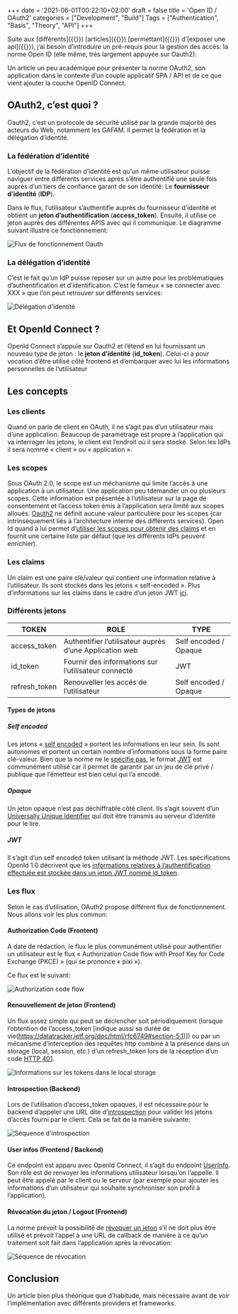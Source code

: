 +++
date = '2021-06-01T00:22:10+02:00'
draft = false
title = 'Open ID / OAuth2'
categories = ["Development", "Build"]
Tags = ["Authentication", "Basis", "Theory", "API"]
+++

Suite aux [différents]({{<ref exposition-rest-en-net>}}) [articles]({{<ref le-pipeline-http-en-net>}}) [permettant]({{<ref decouverte-de-hotchocolate-partie-1>}}) d’[exposer une api]({{<ref decouverte-de-hotchocolate-partie-2>}}), j’ai besoin d’introduire un pré-requis pour la gestion des accès: la norme Open ID (elle même, très largement appuyée sur Oauth2).

Un article un peu académique pour présenter la norme OAuth2, son application dans le contexte d’un couple applicatif SPA / API et de ce que vient ajouter la couche OpenID Connect.

## OAuth2, c’est quoi ?

Oauth2, c’est un protocole de sécurité utilisé par la grande majorité des acteurs du Web, notamment les GAFAM. Il permet la fédération et la délégation d’identité.

### La fédération d’identité

L’objectif de la fédération d’identité est qu’un même utilisateur puisse naviguer entre différents services après s’être authentifié une seule fois auprès d’un tiers de confiance garant de son identité: Le **fournisseur d’identité** (**IDP**).

Dans le flux, l’utilisateur s’authentifie auprès du fournisseur d’identité et obtient un **jeton d’authentification** (**access_token**). Ensuite, il utilise ce jeton auprès des différentes APIS avec qui il communique. Le diagramme suivant illustre ce fonctionnement:

![Flux de fonctionnement Oauth](open-id-oauth2/image-130.png)

### La délégation d’identité

C’est le fait qu’un IdP puisse reposer sur un autre pour les problématiques d’authentification  et d’identification. C’est le fameux « se connecter avec XXX » que l’on peut retrouver sur différents services:

![Délégation d'identité](open-id-oauth2/image-131.png)

## Et OpenId Connect ?

OpenId Connect s’appuie sur Oauth2 et l’étend en lui fournissant un nouveau type de jeton : le **jeton d’identité** (**id_token**). Celui-ci a pour vocation d’être utilisé côté frontend et d’embarquer avec lui les informations personnelles de l’utilisateur

## Les concepts

### Les clients

Quand on parle de client en OAuth, il ne s’agit pas d’un utilisateur mais d’une application. Beaucoup de paramétrage est propre à l’application qui va interroger les jetons, le client est l’endroit où il sera stocké. Selon les IdPs il sera nommé « client » ou « application ».

### Les scopes

Sous OAuth 2.0, le scope est un méchanisme qui limite l’accès à une application à un utilisateur. Une application peu tdemander un ou plusieurs scopes. Cette information est présentée à l’utilisateur sur la page de consentement et l’access token émis à l’application sera limité aux scopes alloués. [Oauth2](https://www.oauth.com/oauth2-servers/scope/defining-scopes/) ne définit aucune valeur particulière pour les scopes (car intrinsèquement liés à l’architecture interne des différents services). Open Id quand à lui permet d’[utiliser les scopes pour obtenir des claims](https://openid.net/specs/openid-connect-core-1_0.html#ScopeClaims) et en fournit une certaine liste par défaut (que les différents IdPs peuvent enrichier).

### Les claims

Un claim est une paire clé/valeur qui contient une information relative à l’utilisateur. Ils sont stockés dans les jetons « self-encoded ». Plus d’informations sur les claims dans le cadre d’un jeton JWT [ici](https://datatracker.ietf.org/doc/html/rfc7523).

### Différents jetons

| TOKEN	| ROLE | TYPE |
| - | - | - |
| access_token | Authentifier l’utilisateur auprès d’une Application web | Self encoded / Opaque |
| id_token | Fournir des informations sur l’utilisateur connecté | JWT |
| refresh_token | Renouveller les accés de l’utilisateur | Self encoded / Opaque |

#### Types de jetons

##### Self encoded

Les jetons « [self encoded](https://www.oauth.com/oauth2-servers/access-tokens/self-encoded-access-tokens/) » portent les informations en leur sein. Ils sont autonomes et portent un certain nombre d’informations sous la forme paire clé-valeur. Bien que la norme ne le [spécifie pas](https://datatracker.ietf.org/doc/html/rfc6749#section-1.4), le format [JWT](https://datatracker.ietf.org/doc/html/rfc7519) est communément utilisé car il permet de garantir par un jeu de clé privé / publique que l’émetteur est bien celui qui l’a encodé.

##### Opaque

Un jeton opaque n’est pas déchiffrable côté client. Ils s’agit souvent d’un [Universally Unique Identifier](https://fr.wikipedia.org/wiki/Universally_unique_identifier) qui doit être transmis au serveur d’identité pour le lire.

##### JWT

Il s’agit d’un self encoded token utilisant la méthode JWT. Les spécifications OpenId 1.0 décrivent que les [informations relatives à l’authentification effectuée est stockée dans  un jeton JWT nommé id_token](https://openid.net/specs/openid-connect-core-1_0.html#Introduction).

### Les flux

Selon le cas d’utilisation, OAuth2 propose différent flux de fonctionnement. Nous allons voir les plus commun:

#### Authorization Code (Frontent)

A date de rédaction, le flux le plus communément utilisé pour authentifier un utilisateur est le flux « Authorization Code flow with Proof Key for Code Exchange (PKCE) » (qui se prononce « pixi »).

Ce flux est le suivant:

![Authorization code flow](open-id-oauth2/image-132.png)

#### Renouvellement de jeton (Frontend)

Un flux assez simple qui peut se déclencher soit périodiquement (lorsque l’obtention de l’access_token [indique aussi sa durée de vie(https://datatracker.ietf.org/doc/html/rfc6749#section-5.1)]) ou par un mécanisme d’interception des requêtes http combiné à la présence dans un storage (local, session, etc.) d’un refresh_token lors de la réception d’un code [HTTP 401](https://developer.mozilla.org/fr/docs/Web/HTTP/Status/401).

![Informations sur les tokens dans le local storage](open-id-oauth2/image-133.png)

#### Introspection (Backend)

Lors de l’utilisation d’access_token opaques, il est nécessaire pour le backend d’appeler une URL dite d’[introspection](https://datatracker.ietf.org/doc/html/rfc7662) pour valider les jetons d’accès fourni par le client. Cela se fait de la manière suivante:

![Séquence d'introspection](open-id-oauth2/image-134.png)

#### User infos (Frontend / Backend)

Ce endpoint est apparu avec OpenId Connect, il s’agit du endpoint [UserInfo](https://openid.net/specs/openid-connect-core-1_0.html#UserInfo). Son rôle est de renvoyer les informations utilisateur lorsqu’on l’appelle. Il peut être appelé par le client ou le serveur (par exemple pour ajouter les informations d’un utilisateur qui souhaite synchroniser son profil à l’application).

#### Révocation du jeton / Logout (Frontend)

La norme prévoit la possibilité de [révoquer un jeton](https://datatracker.ietf.org/doc/html/rfc7009) s’il ne doit plus être utilisé et prévoit l’appel à une URL de callback de manière à ce qu’un traitement soit fait dans l’application après la révocation:

![Séquence de révocation](open-id-oauth2/image-135.png)

## Conclusion

Un article bien plus théorique que d’habitude, mais nécessaire avant de voir l’implémentation avec différents providers et frameworks.


